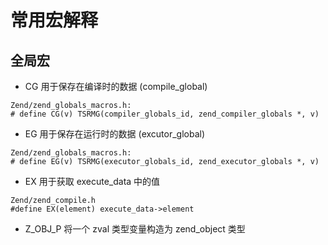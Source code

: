 常用宏解释
===

全局宏
---

+ CG 用于保存在编译时的数据 (compile_global)
```
Zend/zend_globals_macros.h:
# define CG(v) TSRMG(compiler_globals_id, zend_compiler_globals *, v)
```

+ EG 用于保存在运行时的数据 (excutor_global)
```
Zend/zend_globals_macros.h:
# define EG(v) TSRMG(executor_globals_id, zend_executor_globals *, v)
```

+ EX 用于获取 execute_data 中的值
```
Zend/zend_compile.h
#define EX(element) execute_data->element
```

+ Z_OBJ_P 将一个 zval 类型变量构造为 zend_object 类型

